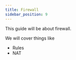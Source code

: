 ```yaml
---
title: Firewall
sidebar_position: 9
---
```


This guide will be about firewall.

We will cover things like

- Rules
- NAT
